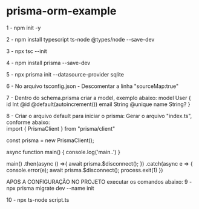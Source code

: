 # prisma-orm-example

1 - npm init -y

2 - npm install typescript ts-node @types/node
--save-dev

3 - npx tsc --init

4 - npm install prisma --save-dev

5 - npx prisma init --datasource-provider sqlite

6 - No arquivo tsconfig.json - Descomentar a linha "sourceMap:true"

7 - Dentro do schema.prisma criar a model, exemplo abaixo:
model User {
  id Int @id @default(autoincrement())
  email String @unique
  name String?
}

8 - Criar o arquivo default para iniciar o prisma:
Gerar o arquivo "index.ts", conforme abaixo:
 <br />
import { PrismaClient } from "prisma/client"

const prisma = new PrismaClient();

async function main() {
    console.log('main..')
}


main()
    .then(async () =>{
        await prisma.$disconnect();
    })
    .catch(async e => {
        console.error(e);
        await prisma.$disconnect();
        process.exit(1)
    })


APOS A CONFIGURAÇÃO NO PROJETO executar os comandos abaixo:
9 - npx prisma migrate dev --name init

10 - npx ts-node script.ts


